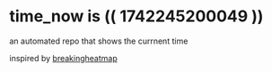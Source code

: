 # time_now is (( 1742245200049 ))

an automated repo that shows the currnent time

inspired by [breakingheatmap](https://github.com/breakingheatmap/breakingheatmap)
